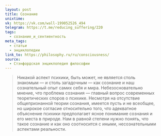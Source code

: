 ```yaml
---
layout: post
title: Сознание
unixtime: 
vk: https://vk.com/wall-199052526_494
telegram: https://t.me/reducing_suffering/220
tags:
  - сознание_и_сентиентность
meta_tags:
  - статьи
  - энциклопедии
link_to: https://philosophy.ru/ru/consciousness/
source:
  - Стэнфордская энциклопедия философии
---
```

>Никакой аспект психики, быть может, не является столь знакомым — и столь загадочным — как сознание и наш сознательный опыт самих себя и мира. Небезосновательно мнение, что проблема сознания — главный вопрос современных теоретических споров о психике. Несмотря на отсутствие общепризнанной теории сознания, имеется пусть и не всеобщее, но широкое согласие относительно того, что адекватное объяснение психики предполагает ясное понимание сознания и его места в природе. Нам в равной степени нужно понять, что такое сознание и как оно соотносится с иными, несознательными аспектами реальности.